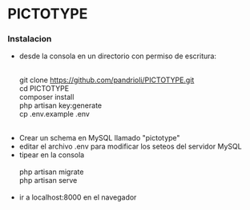 <h1>PICTOTYPE</h1>

<h3>Instalacion</h3> 

<ul>
  <li>desde la consola en un directorio con permiso de escritura: <br><br>

git clone https://github.com/pandrioli/PICTOTYPE.git<br>
cd PICTOTYPE <br>
composer install <br>
php artisan key:generate <br>
cp .env.example .env <br><br>

</li>

<li>Crear un schema en MySQL llamado "pictotype"</li>

<li>editar el archivo .env para modificar los seteos del servidor MySQL</li>

<li>tipear en la consola<br><br>
php artisan migrate <br>
php artisan serve <br><br>
  </li>

<li> ir a localhost:8000 en el navegador
</li>

